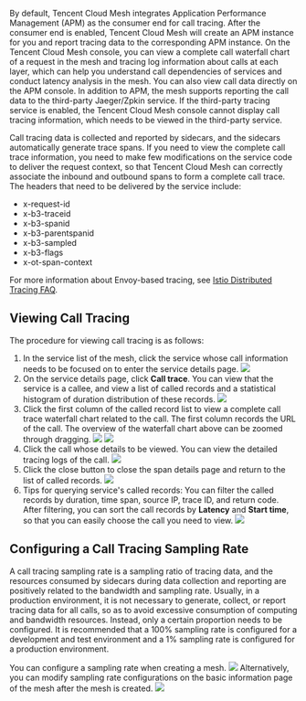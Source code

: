 By default, Tencent Cloud Mesh integrates Application Performance Management (APM) as the consumer end for call tracing. After the consumer end is enabled, Tencent Cloud Mesh will create an APM instance for you and report tracing data to the corresponding APM instance. On the Tencent Cloud Mesh console, you can view a complete call waterfall chart of a request in the mesh and tracing log information about calls at each layer, which can help you understand call dependencies of services and conduct latency analysis in the mesh. You can also view call data directly on the APM console.
In addition to APM, the mesh supports reporting the call data to the third-party Jaeger/Zpkin service. If the third-party tracing service is enabled, the Tencent Cloud Mesh console cannot display call tracing information, which needs to be viewed in the third-party service.

Call tracing data is collected and reported by sidecars, and the sidecars automatically generate trace spans. If you need to view the complete call trace information, you need to make few modifications on the service code to deliver the request context, so that Tencent Cloud Mesh can correctly associate the inbound and outbound spans to form a complete call trace. The headers that need to be delivered by the service include:

- x-request-id 
- x-b3-traceid 
- x-b3-spanid 
- x-b3-parentspanid 
- x-b3-sampled 
- x-b3-flags 
- x-ot-span-context 

For more information about Envoy-based tracing, see [Istio Distributed Tracing FAQ](https://istio.io/latest/faq/distributed-tracing/).

## Viewing Call Tracing

The procedure for viewing call tracing is as follows:

1. In the service list of the mesh, click the service whose call information needs to be focused on to enter the service details page.
![](https://qcloudimg.tencent-cloud.cn/raw/1ebfb534a3bfc951419f95d02e21897d.png)
2. On the service details page, click **Call trace**. You can view that the service is a callee, and view a list of called records and a statistical histogram of duration distribution of these records.
![](https://qcloudimg.tencent-cloud.cn/raw/66448bdc8b9bbe0df9356ed8bd199653.png)
3. Click the first column of the called record list to view a complete call trace waterfall chart related to the call. The first column records the URL of the call. The overview of the waterfall chart above can be zoomed through dragging.
![](https://qcloudimg.tencent-cloud.cn/raw/8fe5374211782f73fffca3c36e604395.png)
![](https://qcloudimg.tencent-cloud.cn/raw/2ebaa29d62627022bfa8218307501755.png)
4. Click the call whose details to be viewed. You can view the detailed tracing logs of the call.
![](https://qcloudimg.tencent-cloud.cn/raw/508448b4c3c1499cbff3ed0107e1f6f5.png)
5. Click the close button to close the span details page and return to the list of called records.
![](https://qcloudimg.tencent-cloud.cn/raw/a123555deb82a179abff52043c17cb21.png)
6. Tips for querying service's called records: You can filter the called records by duration, time span, source IP, trace ID, and return code. After filtering, you can sort the call records by **Latency** and **Start time**, so that you can easily choose the call you need to view.
![](https://qcloudimg.tencent-cloud.cn/raw/300692bd94c350159470cf9914d7719c.png)

## Configuring a Call Tracing Sampling Rate

A call tracing sampling rate is a sampling ratio of tracing data, and the resources consumed by sidecars during data collection and reporting are positively related to the bandwidth and sampling rate. Usually, in a production environment, it is not necessary to generate, collect, or report tracing data for all calls, so as to avoid excessive consumption of computing and bandwidth resources. Instead, only a certain proportion needs to be configured. It is recommended that a 100% sampling rate is configured for a development and test environment and a 1% sampling rate is configured for a production environment.

You can configure a sampling rate when creating a mesh.
![](https://qcloudimg.tencent-cloud.cn/raw/fb53d9ee7b9997b329a83c646b1e4e55.png)
Alternatively, you can modify sampling rate configurations on the basic information page of the mesh after the mesh is created.
![](https://qcloudimg.tencent-cloud.cn/raw/a0a893379ff38d874a4cbc2b10193462.png)
